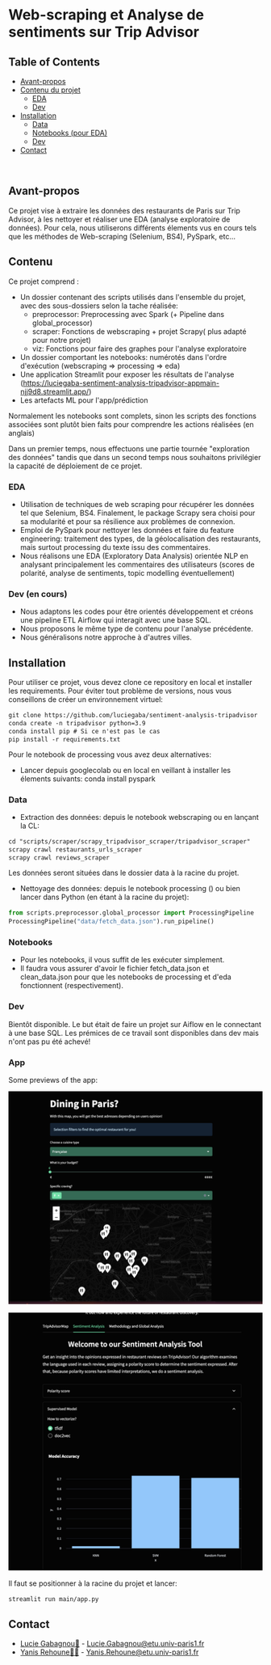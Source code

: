 # Web-scraping et Analyse de sentiments sur Trip Advisor 


## Table of Contents

* [Avant-propos](#avant-propos)
* [Contenu du projet](#contenu)
  * [EDA](#eda)
  * [Dev](#dev)
* [Installation](#installation)
  * [Data](#data)
  * [Notebooks (pour EDA)](#notebooks)
  * [Dev](#dev)
* [Contact](#contact)

<br>

## Avant-propos
Ce projet vise à extraire les données des restaurants de Paris sur Trip Advisor, à les nettoyer et réaliser une EDA (analyse exploratoire de données). Pour cela, nous utiliserons différents élements vus en cours tels que les méthodes de Web-scraping (Selenium, BS4), PySpark, etc... 

## Contenu
Ce projet comprend :
- Un dossier contenant des scripts utilisés dans l'ensemble du projet, avec des sous-dossiers selon la tache réalisée:
    * preprocessor: Preprocessing avec Spark (+ Pipeline dans global_processor)
    * scraper: Fonctions de webscraping + projet Scrapy( plus adapté pour notre projet)
    * viz: Fonctions pour faire des graphes pour l'analyse exploratoire
- Un dossier comportant les notebooks: numérotés dans l'ordre d'exécution (webscraping => processing => eda)
- Une application Streamlit pour exposer les résultats de l'analyse (https://luciegaba-sentiment-analysis-tripadvisor-appmain-njj9d8.streamlit.app/)
- Les artefacts ML pour l'app/prédiction

Normalement les notebooks sont complets, sinon les scripts des fonctions associées sont plutôt bien faits pour comprendre les actions réalisées (en anglais)


Dans un premier temps, nous effectuons une partie tournée "exploration des données" tandis que dans un second temps nous souhaitons privilégier la capacité de déploiement de ce projet.

### EDA
- Utilisation de techniques de web scraping pour récupérer les données tel que Selenium, BS4. Finalement, le package Scrapy sera choisi pour sa modularité et pour sa résilience aux problèmes de connexion.
-	Emploi de PySpark pour nettoyer les données et faire du feature engineering: traitement des types, de la géolocalisation des restaurants, mais surtout processing du texte issu des commentaires.
-	Nous réalisons une EDA (Exploratory Data Analysis) orientée NLP en analysant principalement les commentaires des utilisateurs (scores de polarité, analyse de sentiments, topic modelling éventuellement)

### Dev (en cours)
-	Nous adaptons les codes pour être orientés développement et créons une pipeline ETL Airflow qui interagit avec une base SQL.
-	Nous proposons le même type de contenu pour l'analyse précédente.
-	Nous généralisons notre approche à d'autres villes.

## Installation
Pour utiliser ce projet, vous devez clone ce repository en local et installer les requirements. Pour éviter tout problème de versions, nous vous conseillons de créer un environnement virtuel:
```
git clone https://github.com/luciegaba/sentiment-analysis-tripadvisor
conda create -n tripadvisor python=3.9
conda install pip # Si ce n'est pas le cas
pip install -r requirements.txt
```
Pour le notebook de processing vous avez deux alternatives: 
- Lancer depuis googlecolab ou en local en veillant à installer les élements suivants:
conda install pyspark


### Data

- Extraction des données: depuis le notebook webscraping ou en lançant la CL:
```
cd "scripts/scraper/scrapy_tripadvisor_scraper/tripadvisor_scraper"
scrapy crawl restaurants_urls_scraper
scrapy crawl reviews_scraper
```
Les données seront situées dans le dossier data à la racine du projet.

- Nettoyage des données: depuis le notebook processing () ou bien lancer dans Python (en étant à la racine du projet):
``` python
from scripts.preprocessor.global_processor import ProcessingPipeline
ProcessingPipeline("data/fetch_data.json").run_pipeline()

```
### Notebooks
-	Pour les notebooks, il vous suffit de les exécuter simplement. 
-	Il faudra vous assurer d'avoir le fichier fetch_data.json et clean_data.json pour que les notebooks de processing et d'eda fonctionnent (respectivement).

### Dev
Bientôt disponible. Le but était de faire un projet sur Aiflow en le connectant à une base SQL. Les prémices de ce travail sont disponibles dans dev mais n'ont pas pu été achevé!

### App
Some previews of the app:

![alt tag](https://github.com/luciegaba/sentiment-analysis-tripadvisor/blob/project_submission_french/visuals/Capture%20d%E2%80%99%C3%A9cran%202023-01-29%20%C3%A0%2017.03.38.png)

![alt tag](https://github.com/luciegaba/sentiment-analysis-tripadvisor/blob/project_submission_french/visuals/Capture%20d%E2%80%99%C3%A9cran%202023-01-29%20%C3%A0%2017.04.00.png)


Il faut se positionner à la racine du projet et lancer:
```
streamlit run main/app.py
```

## Contact
* [Lucie Gabagnou👸](https://github.com/luciegaba) - Lucie.Gabagnou@etu.univ-paris1.fr
* [Yanis Rehoune👨‍🎓](https://github.com/Yanisreh) - Yanis.Rehoune@etu.univ-paris1.fr
